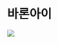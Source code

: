 # 바론아이
<img src= "https://user-images.githubusercontent.com/39851922/67629447-f6cfdf80-f8b8-11e9-926a-561291f54ef3.png">
